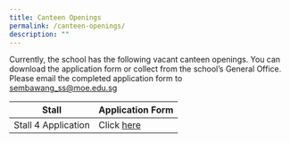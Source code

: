 ```yaml
---
title: Canteen Openings
permalink: /canteen-openings/
description: ""
---
```

Currently, the school has the following vacant canteen openings. You can download the application form or collect from the school’s General Office. Please email the completed application form to sembawang_ss@moe.edu.sg<br>

| Stall | Application Form | 
| -------- | -------- | 
| Stall 4 Application | Click [here](/files/school%20canteen%20advertisement%20(scas)_stall%204.pdf)  |